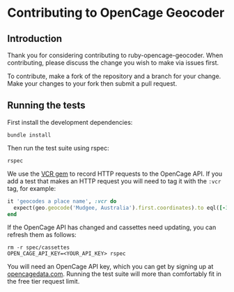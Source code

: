 # Contributing to OpenCage Geocoder

## Introduction

Thank you for considering contributing to ruby-opencage-geocoder. When
contributing, please discuss the change you wish to make via issues first.

To contribute, make a fork of the repository and a branch for your change. Make
your changes to your fork then submit a pull request.

## Running the tests

First install the development dependencies:

```
bundle install
```

Then run the test suite using rspec:

```
rspec
```

We use the [VCR gem](https://github.com/vcr/vcr) to record HTTP requests to the
OpenCage API. If you add a test that makes an HTTP request you will need to tag
it with the `:vcr` tag, for example:

```ruby
it 'geocodes a place name', :vcr do
  expect(geo.geocode('Mudgee, Australia').first.coordinates).to eql([-32.5980702, 149.5886383])
end
```

If the OpenCage API has changed and cassettes need updating, you can refresh
them as follows:

```
rm -r spec/cassettes
OPEN_CAGE_API_KEY=<YOUR_API_KEY> rspec
```

You will need an OpenCage API key, which you can get by signing up at
[opencagedata.com](https://opencagedata.com/). Running the test suite will more
than comfortably fit in the free tier request limit.
